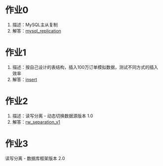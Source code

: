 # 作业0

1. 描述：MySQL主从复制
2. 解答：[mysql_replication](mysql_replication)

# 作业1

1. 描述：按自己设计的表结构，插入100万订单模拟数据，测试不同方式的插入效率
2. 解答：[insert](insert)

# 作业2

1. 描述：读写分离 - 动态切换数据源版本 1.0
2. 解答：[rw_separation_v1](rw_separation_v1)

# 作业3

读写分离 - 数据库框架版本 2.0